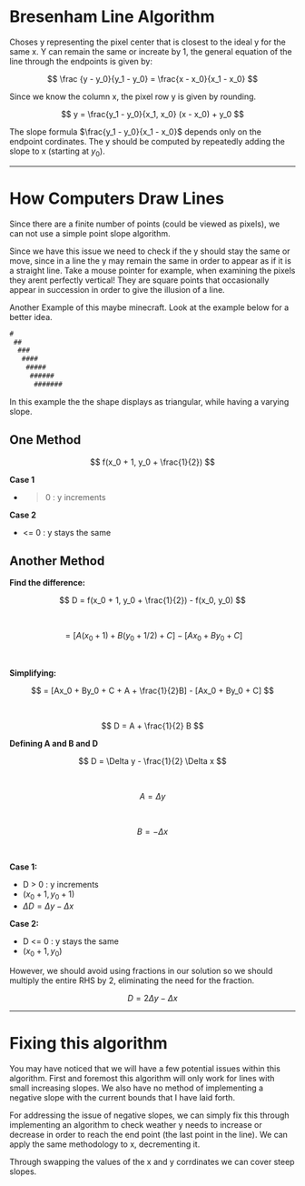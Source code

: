# Bresenham Line Algorithm

Choses y representing the pixel center that is closest to the ideal
y for the same x. Y can remain the same or increate by 1, the general equation
of the line through the endpoints is given by:

$$
\frac {y - y_0}{y_1 - y_0} = \frac{x - x_0}{x_1 - x_0} 
$$

Since we know the column x, the pixel row y is given by rounding.

$$
y = \frac{y_1 - y_0}{x_1, x_0} (x - x_0) + y_0
$$

The slope formula $\frac{y_1 - y_0}{x_1 - x_0}$ depends only on the endpoint cordinates. 
The y should be computed by repeatedly adding the slope to x (starting at $y_0$). 


****

<pagebreak>

# How Computers Draw Lines

Since there are a finite number of points (could be viewed as pixels), we can not use a simple point slope algorithm.

Since we have this issue we need to check if the y should stay the same or move, since in a line the y may remain the same
in order to appear as if it is a straight line. Take a mouse pointer for example, when examining the pixels they arent perfectly 
vertical! They are square points that occasionally appear in succession in order to give the illusion of a line. 

Another Example of this maybe minecraft. Look at the example below for a better idea. 

```txt
#
 ##
  ###
   ####
    #####
     ######
      #######
```

In this example the the shape displays as triangular, while having a varying slope. 

## One Method

$$
f(x_0 + 1, y_0 + \frac{1}{2})
$$

**Case 1**
- > 0  : y increments

**Case 2**
- <= 0 : y stays the same 

## Another Method

**Find the difference:** 

$$
D = f(x_0 + 1, y_0 + \frac{1}{2}) - f(x_0, y_0)
$$

<br>

$$
= [A(x_0 + 1) + B(y_0 + 1/2) + C] - [Ax_0 + By_0 + C]
$$

<br>

**Simplifying:**

$$
= [Ax_0 + By_0 + C + A + \frac{1}{2}B] - [Ax_0 + By_0 + C]
$$

<br>

$$
D = A + \frac{1}{2} B
$$

**Defining A and B and D**

$$
D = \Delta y - \frac{1}{2} \Delta x
$$

<br>

$$
A = \Delta y
$$

<br>

$$
B = - \Delta x
$$

<br>

**Case 1:**
- D > 0 : y increments
- $(x_0 + 1, y_0 + 1)$
- $\Delta D = \Delta y - \Delta x$

**Case 2:**
- D <= 0 : y stays the same
- $(x_0 + 1, y_0)$


However, we should avoid using fractions in our solution so we should multiply the entire RHS by 2, eliminating the need for the fraction.

$$
D = 2 \Delta y - \Delta x
$$

****

# Fixing this algorithm

You may have noticed that we will have a few potential issues within this algorithm. First and foremost this algorithm will only work for lines with small
increasing slopes. We also have no method of implementing a negative slope with the current bounds that I have laid forth. 

For addressing the issue of negative slopes, we can simply fix this through implementing an algorithm to check weather y 
needs to increase or decrease in order to reach the end point (the last point in the line). We can apply the same methodology to
x, decrementing it. 

Through swapping the values of the x and y corrdinates we can cover steep slopes. 



